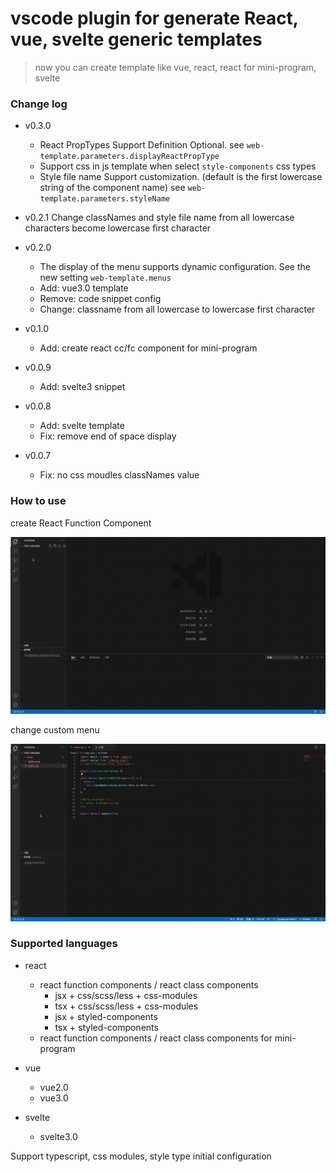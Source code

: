 # vscode plugin for generate React, vue, svelte generic templates

> now you can create template like vue, react, react for mini-program, svelte

### Change log

- v0.3.0

  - React PropTypes Support Definition Optional. see `web-template.parameters.displayReactPropType`
  - Support css in js template when select `style-components` css types
  - Style file name Support customization. (default is the first lowercase string of the component name) see `web-template.parameters.styleName`

- v0.2.1
  Change classNames and style file name from all lowercase characters become lowercase first character

- v0.2.0

  - The display of the menu supports dynamic configuration. See the new setting `web-template.menus`
  - Add: vue3.0 template
  - Remove: code snippet config
  - Change: classname from all lowercase to lowercase first character

- v0.1.0

  - Add: create react cc/fc component for mini-program

- v0.0.9

  - Add: svelte3 snippet

- v0.0.8

  - Add: svelte template
  - Fix: remove end of space display

- v0.0.7
  - Fix: no css moudles classNames value

### How to use

create React Function Component

![RFC](images/RFC.gif)

change custom menu

![custom menu](images/menus-config.gif)

### Supported languages

- react

  - react function components / react class components
    - jsx + css/scss/less + css-modules
    - tsx + css/scss/less + css-modules
    - jsx + styled-components
    - tsx + styled-components
  - react function components / react class components for mini-program

- vue

  - vue2.0
  - vue3.0

- svelte
  - svelte3.0

Support typescript, css modules, style type initial configuration
